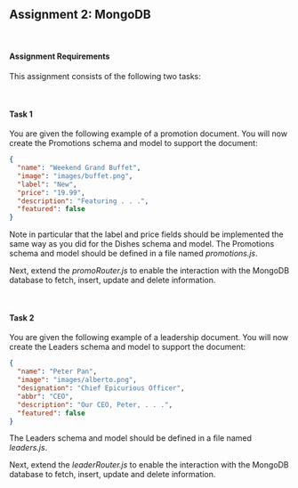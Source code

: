 ## Assignment 2: MongoDB

&nbsp;

#### **Assignment Requirements**

This assignment consists of the following two tasks:

&nbsp;

#### **Task 1**

You are given the following example of a promotion document. You will now create the Promotions schema and model to support the document:

```json
{
  "name": "Weekend Grand Buffet",
  "image": "images/buffet.png",
  "label": "New",
  "price": "19.99",
  "description": "Featuring . . .",
  "featured": false
}
```

Note in particular that the label and price fields should be implemented the same way as you did for the Dishes schema and model. The Promotions schema and model should be defined in a file named *promotions.js*.

Next, extend the *promoRouter.js* to enable the interaction with the MongoDB database to fetch, insert, update and delete information.

&nbsp;

#### **Task 2**

You are given the following example of a leadership document. You will now create the Leaders schema and model to support the document:

```json
{
  "name": "Peter Pan",
  "image": "images/alberto.png",
  "designation": "Chief Epicurious Officer",
  "abbr": "CEO",
  "description": "Our CEO, Peter, . . .",
  "featured": false
}
```

The Leaders schema and model should be defined in a file named *leaders.js*.

Next, extend the *leaderRouter.js* to enable the interaction with the MongoDB database to fetch, insert, update and delete information.
